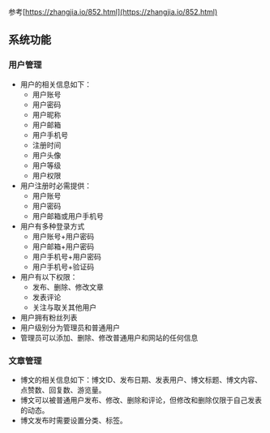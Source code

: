 参考[https://zhangjia.io/852.html](https://zhangjia.io/852.html)
## 系统功能
### 用户管理
-  用户的相关信息如下：
	- 用户账号
	- 用户密码
	- 用户昵称
	- 用户邮箱
	- 用户手机号
	- 注册时间
	- 用户头像
	- 用户等级
	- 用户权限
-  用户注册时必需提供：
	- 用户账号
	- 用户密码
	- 用户邮箱或用户手机号
-  用户有多种登录方式
	- 用户账号+用户密码
	- 用户邮箱+用户密码
	- 用户手机号+用户密码
	- 用户手机号+验证码
-  用户有以下权限：
	- 发布、删除、修改文章
	- 发表评论
	- 关注与取关其他用户
- 用户拥有粉丝列表
-  用户级别分为管理员和普通用户
-  管理员可以添加、删除、修改普通用户和网站的任何信息
### 文章管理
-   博文的相关信息如下：博文ID、发布日期、发表用户、博文标题、博文内容、点赞数、回复数、游览量。
-   博文可以被普通用户发布、修改、删除和评论，但修改和删除仅限于自己发表的动态。
-   博文发布时需要设置分类、标签。
<!--stackedit_data:
eyJoaXN0b3J5IjpbLTE0MzExODUwMDEsLTE0MDk0MDA4MDUsLT
EzODc1MjA4OTAsLTkzMTQ2NTEzMSwzOTc2NDI3NTRdfQ==
-->